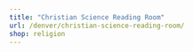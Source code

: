 ```yaml
---
title: "Christian Science Reading Room"
url: /denver/christian-science-reading-room/
shop: religion
---
```

